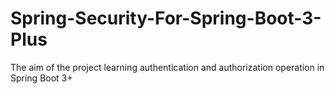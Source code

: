 # Spring-Security-For-Spring-Boot-3-Plus
The aim of the project learning authentication and authorization operation in Spring Boot 3+
